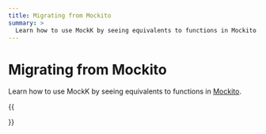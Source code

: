 ```yaml
---
title: Migrating from Mockito
summary: >
  Learn how to use MockK by seeing equivalents to functions in Mockito.
---
```


# Migrating from Mockito

Learn how to use MockK by seeing equivalents to functions in [Mockito](https://site.mockito.org/).

{{<section>}}
